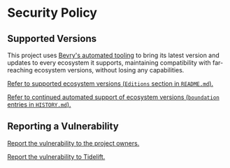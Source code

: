 # Security Policy

## Supported Versions

This project uses [Bevry's automated tooling](https://github.com/bevry/boundation) to bring its latest version and updates to every ecosystem it supports, maintaining compatibility with far-reaching ecosystem versions, without losing any capabilities.

[Refer to supported ecosystem versions (`Editions` section in `README.md`).](https://github.com/bevry/caterpillar/blob/master/README.md#Editions)

[Refer to continued automated support of ecosystem versions (`boundation` entries in `HISTORY.md`).](https://github.com/bevry/caterpillar/blob/master/HISTORY.md)

## Reporting a Vulnerability

[Report the vulnerability to the project owners.](https://github.com/bevry/caterpillar/security/advisories)

[Report the vulnerability to Tidelift.](https://tidelift.com/security)
